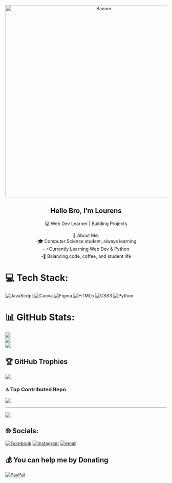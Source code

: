 <p align="center">
  <img src="https://media.giphy.com/media/v1.Y2lkPTc5MGI3NjExdTg2NHI1bW91cDE2cGNjeDh4bTZ0ZnFvMjU2OHVveG13dWk4amd2MSZlcD12MV9naWZzX3NlYXJjaCZjdD1n/HscDLzkO8EOTmgkhQP/giphy.gif" alt="Banner" width="600"/>
</p>
<h2 align="center"> Hello Bro, I’m Lourens</h2>

<p align= "center">💻 Web Dev Learner | Building Projects </p>
<p align = "center">💫 About Me:<br>
-🎓 Computer Science student, always learning <br>
- ⚡Currently Learning Web Dev & Python <br>
-🎯 Balancing code, coffee, and student life  <br></p>


# 💻 Tech Stack:
![JavaScript](https://img.shields.io/badge/javascript-%23323330.svg?style=flat-square&logo=javascript&logoColor=%23F7DF1E) ![Canva](https://img.shields.io/badge/Canva-%2300C4CC.svg?style=flat-square&logo=Canva&logoColor=white) ![Figma](https://img.shields.io/badge/figma-%23F24E1E.svg?style=flat-square&logo=figma&logoColor=white) ![HTML5](https://img.shields.io/badge/html5-%23E34F26.svg?style=flat-square&logo=html5&logoColor=white) ![CSS3](https://img.shields.io/badge/css3-%231572B6.svg?style=flat-square&logo=css3&logoColor=white) ![Python](https://img.shields.io/badge/python-3670A0?style=flat-square&logo=python&logoColor=ffdd54)
# 📊 GitHub Stats:
![](https://github-readme-stats.vercel.app/api?username=devlou-rens&theme=radical&hide_border=false&include_all_commits=true&count_private=true)<br/>
![](https://nirzak-streak-stats.vercel.app/?user=devlou-rens&theme=radical&hide_border=false)<br/>
![](https://github-readme-stats.vercel.app/api/top-langs/?username=devlou-rens&theme=radical&hide_border=false&include_all_commits=true&count_private=true&layout=compact)

## 🏆 GitHub Trophies
![](https://github-profile-trophy.vercel.app/?username=devlou-rens&theme=radical&no-frame=false&no-bg=false&margin-w=4)

### 🔝 Top Contributed Repo
![](https://github-contributor-stats.vercel.app/api?username=devlou-rens&limit=5&theme=radical&combine_all_yearly_contributions=true)

---
[![](https://visitcount.itsvg.in/api?id=devlou-rens&icon=2&color=7)](https://visitcount.itsvg.in)

## 🌐 Socials:
[![Facebook](https://img.shields.io/badge/Facebook-%231877F2.svg?logo=Facebook&logoColor=white)](https://facebook.com/lourens.gacias.18) [![Instagram](https://img.shields.io/badge/Instagram-%23E4405F.svg?logo=Instagram&logoColor=white)](https://instagram.com/lou_rrens) [![email](https://img.shields.io/badge/Email-D14836?logo=gmail&logoColor=white)](mailto:lourensgacias00@gmail.com) 

 ## 💰 You can help me by Donating
  [![PayPal](https://img.shields.io/badge/PayPal-00457C?style=for-the-badge&logo=paypal&logoColor=white)](https://paypal.me/lourensgacias00@gmail.com)

  
<!-- Proudly created with GPRM ( https://gprm.itsvg.in ) -->
